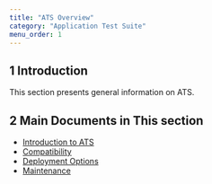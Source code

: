 ```yaml
---
title: "ATS Overview"
category: "Application Test Suite"
menu_order: 1
---
```


## 1 Introduction

This section presents general information on ATS.

## 2 Main Documents in This section

* [Introduction to ATS](ov-introduction)
* [Compatibility](ov-compatibility)
* [Deployment Options](ov-deployment)
* [Maintenance](ov-maintenance)

